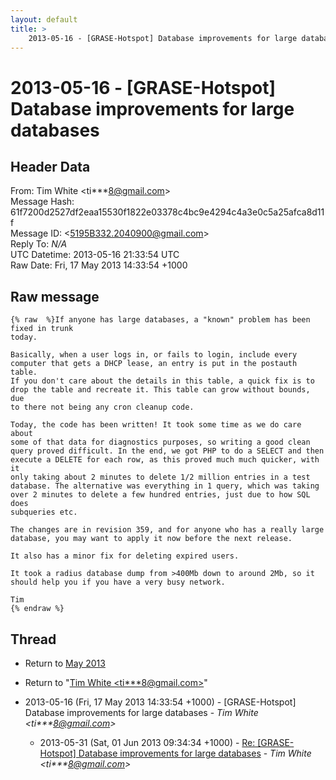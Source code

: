 ```yaml
---
layout: default
title: >
    2013-05-16 - [GRASE-Hotspot] Database improvements for large databases
---
```


# 2013-05-16 - [GRASE-Hotspot] Database improvements for large databases

## Header Data

From: Tim White \<ti***8@gmail.com\><br>
Message Hash: 61f7200d2527df2eaa15530f1822e03378c4bc9e4294c4a3e0c5a25afca8d11f<br>
Message ID: \<5195B332.2040900@gmail.com\><br>
Reply To: _N/A_<br>
UTC Datetime: 2013-05-16 21:33:54 UTC<br>
Raw Date: Fri, 17 May 2013 14:33:54 +1000<br>

## Raw message

```
{% raw  %}If anyone has large databases, a "known" problem has been fixed in trunk 
today.

Basically, when a user logs in, or fails to login, include every 
computer that gets a DHCP lease, an entry is put in the postauth table. 
If you don't care about the details in this table, a quick fix is to 
drop the table and recreate it. This table can grow without bounds, due 
to there not being any cron cleanup code.

Today, the code has been written! It took some time as we do care about 
some of that data for diagnostics purposes, so writing a good clean 
query proved difficult. In the end, we got PHP to do a SELECT and then 
execute a DELETE for each row, as this proved much much quicker, with it 
only taking about 2 minutes to delete 1/2 million entries in a test 
database. The alternative was everything in 1 query, which was taking 
over 2 minutes to delete a few hundred entries, just due to how SQL does 
subqueries etc.

The changes are in revision 359, and for anyone who has a really large 
database, you may want to apply it now before the next release.

It also has a minor fix for deleting expired users.

It took a radius database dump from >400Mb down to around 2Mb, so it 
should help you if you have a very busy network.

Tim
{% endraw %}
```

## Thread

+ Return to [May 2013](/archive/2013/05)

+ Return to "[Tim White <ti***8<span>@</span>gmail.com>](/authors/ti___8_at_gmail_com)"

+ 2013-05-16 (Fri, 17 May 2013 14:33:54 +1000) - [GRASE-Hotspot] Database improvements for large databases - _Tim White \<ti***8@gmail.com\>_
  + 2013-05-31 (Sat, 01 Jun 2013 09:34:34 +1000) - [Re: [GRASE-Hotspot] Database improvements for large databases](/archive/2013/05/1cf949fcef9dadc91cac41e96c6233c5be621133933221041b513ecda01c2a69) - _Tim White \<ti***8@gmail.com\>_

